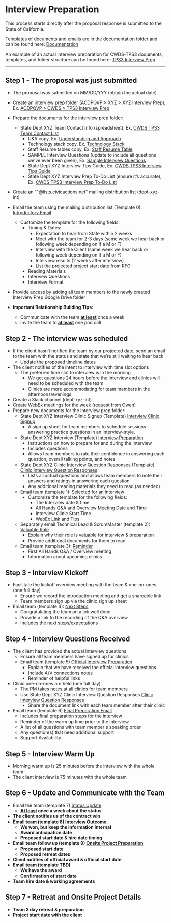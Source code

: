 # Interview Preparation

This process starts directly after the proposal response is submitted to the State of California.

Templates of documents and emails are in the documentation folder and can be found here: [Documentation](https://drive.google.com/drive/u/0/folders/0B3AWLsJ2aaPYY2VKRVZXUTZlc00)

An example of an actual interview preparation for CWDS-TPS3 documents, templates, and folder structure can be found here: [TPS3 Interview Prep](https://drive.google.com/drive/u/0/folders/0ByMs0asyk4PpSi1FRHlwUkc0cjg)

 ----
 ## Step 1 - The proposal was just submitted
* The proposal was submitted on MM/DD/YYY (obtain the actual date)
* Create an interview prep folder (ACDPQVP > XYZ > XYZ Interview Prep), Ex. [ACDPQVP > CWDS > TPS3 Interview Prep](https://drive.google.com/drive/u/0/folders/0ByMs0asyk4PpSi1FRHlwUkc0cjg)
* Prepare the documents for the interview prep folder:
  * State Dept XYZ Team Contact Info (spreadsheet), Ex. [CWDS TPS3 Team Contact List](https://docs.google.com/a/civicactions.net/spreadsheets/d/1osERhXHsibcPrhdgQYFBBj--bVF5IaT7mldaCIJ5fyM/edit?usp=sharing)
    * U&A copy, Ex. [Understanding and Approach](https://drive.google.com/a/civicactions.net/file/d/0B0bUEywUIyjER2liMGNPbGdpdkU/view?usp=sharing)
    * Technology stack copy, Ex. [Technology Stack](https://drive.google.com/a/civicactions.net/file/d/0B0bUEywUIyjEVVNGSzJ5dmF5SDg/view?usp=sharing)
    * Staff Resume tables copy, Ex. [Staff Resume Table](https://drive.google.com/a/civicactions.net/file/d/0B0bUEywUIyjEX0RFVHR0dXZPNTQ/view?usp=sharing)
    * SAMPLE Interview Questions (update to include all questions we’ve ever been given), Ex. [Sample Interview Questions](https://docs.google.com/a/civicactions.net/document/d/1x8Q3G9sY6WlK8CMYOZvxiglKhr5VZ6Wk7og3wHb9kH4/edit?usp=sharing)
    * State Dept XYZ Interview Tips Guide, Ex. [CWDS TPS3 Interview Tips Guide](https://docs.google.com/a/civicactions.net/document/d/1RuCHBnQ4R4VUWiqGyb4JN-r_xHHrhBy8rztmN9T05Kc/edit?usp=sharing)
    * State Dept XYZ Interview Prep To-Do List (ensure it’s accurate), Ex. [CWDS TPS3 Interview Prep To-Do List](https://docs.google.com/a/civicactions.net/document/d/1RuCHBnQ4R4VUWiqGyb4JN-r_xHHrhBy8rztmN9T05Kc/edit?usp=sharing)
* Create an ""@lists.civicactions.net" mailing distribution list (dept-xyz-int)
* Email the team using the mailing distribution list (Template 0): [Introductory Email](https://docs.google.com/a/civicactions.net/document/d/1cw08aEbvPm5lBfACCxTYBDHJO2lt6lP0tRT0oYCurfw/edit?usp=sharing)
  * Customize the template for the following fields:
    * Timing & Dates:
      * Expectation to hear from State within 2 weeks
      * Meet with the team for 2-3 days (same week we hear back or following week depending on if a M or F)
      * Interview with the Client (same week we hear back or following week depending on if a M or F)
      * Interview results (2 weeks after interview)
      * List the projected project start date from RFO
    * Reading Materials
    * Interview Questions
    * Interview Format
* Provide access by adding all team members to the newly created Interview Prep Google Drive folder


* <b>Important Relationship Building Tips:</b>
  * Communicate with the team <u><b>at least</b></u> once a week
  * Invite the team to <u><b>at least</b></u> one pod call

## Step 2 - The interview was scheduled
* If the client hasn’t notified the team by our projected date, send an email to the team with the status and state that we’re still waiting to hear back
  * Update the proposed timeline dates
* The client notifies of the intent to interview with time slot options
  * The preferred time slot to interview is in the morning
    * We get questions 24 hours before the interview and clinics will need to be scheduled with the team
    * Clinics are more accommodating for team members in the afternoons/evenings
* Create a Slack channel (dept-xyz-int)
* Create WebEx meetings for the week (request from Owen)
* Prepare new documents for the interview prep folder:
  * State Dept XYZ Interview Clinic Signup (Template) [Interview Clinic Signup](https://docs.google.com/a/civicactions.net/spreadsheets/d/1mVvnDjBDHftyzlyc-veLjFXuJH4iEsI3hJ0BIhYeH9k/edit?usp=sharing)
    * A sign up sheet for team members to schedule sessions answering practice questions in an interview-style.
  * State Dept XYZ Interview (Template) [Interview Preparation](https://docs.google.com/a/civicactions.net/spreadsheets/d/1_WUMl0US6wC9r43j55dxQRC396W-awfamC1x0iveFzA/edit?usp=sharing)
    * Instructions on how to prepare for and during the interview
    * Includes questions
    * Allows team members to rate their confidence in answering each question, overall talking points, and notes
  * State Dept XYZ Clinic Interview Question Responses (Template) [Clinic Interview Question Responses](https://docs.google.com/a/civicactions.net/document/d/1YrYg5OvscL0E80eYxCi-HVovVvVesSXAZZfuiG2FSDE/edit?usp=sharing)
    * Lists all actual questions and allows team members to note their answers and ratings in answering each question
    * Any additional reading materials they need to read (as needed)
  * Email team (template 1): [Selected for an interview](https://docs.google.com/a/civicactions.net/document/d/1Oy2Puys-sbMlU2nUBV-yJP1zcJqy8Sm6dAr4xulmLfA/edit?usp=sharing)
    * Customize the template for the following fields:
      * The Interview date & time
      * All Hands Q&A and Overview Meeting Date and Time
      * Interview Clinic Start Time
      * WebEx Link and Tips
  * Separately email Technical Lead & ScrumMaster (template 2): [Valuable Role](https://docs.google.com/a/civicactions.net/document/d/1Ox2_m0l7ag1LR7x6e8iG0vSJyvUtIoLKLZaXAblBbZY/edit?usp=sharing)
    * Explain why their role is valuable for interview & preparation
    * Provide additional documents for them to read
  * Email team (template 3): [Reminder](https://docs.google.com/a/civicactions.net/document/d/1fXARLPBcbs2OyTsnYqqQeWciNq3ziKk26W8u_z7zlIY/edit?usp=sharing)
    * First All Hands Q&A / Overview meeting
    * Information about upcoming clinics

## Step 3 - Interview Kickoff
* Facilitate the kickoff overview meeting with the team & one-on-ones (one full day)
  * Ensure we record the introduction meeting and get a shareable link
  * Team members sign up via the clinic sign up sheet
* Email team (template 4): [Next Steps](https://docs.google.com/a/civicactions.net/document/d/15UHOmrn5yYzM-RIlttULdSwfu2789TTt_zOtxTrHdh4/edit?usp=sharing)
  * Congratulating the team on a job well done
  * Provide a link to the recording of the Q&A overview
  * Includes the next steps/expectations

## Step 4 - Interview Questions Received
* The client has provided the actual interview questions
  * Ensure all team members have signed up for clinics
  * Email team (template 5) [Official Interview Preparation](https://docs.google.com/a/civicactions.net/document/d/1bcgFX9t1RHiwx59VbyYKZfTl4a-rKNDbP7T6eRrrea0/edit?usp=sharing)
    * Explain that we have received the official interview questions
    * Include A/V connections notes
    * Reminder of helpful links
* Clinic one-on-ones are held (one full day)
  * The PM takes notes at all clinics for team members
  * Use State Dept XYZ Clinic Interview Question Responses [Clinic Interview Question Responses](https://docs.google.com/a/civicactions.net/document/d/1YrYg5OvscL0E80eYxCi-HVovVvVesSXAZZfuiG2FSDE/edit?usp=sharing)
    * Share the document link with each team member after their clinic
* Email team (template 6) [Final Preparation Email](https://docs.google.com/a/civicactions.net/document/d/1SGbqj0xo55DnbpTvSerisLLb7o0dC0CtyX46ERa4pxI/edit?usp=sharing)
  * Includes final preparation steps for the interview
  * Reminder of the warm up time prior to the interview
  * A list of all questions with team member's speaking order
  * Any question(s) that need additional support
  * Support Availability


## Step 5 - Interview Warm Up
* Morning warm up is 25 minutes before the interview with the whole team
* The client interview is 75 minutes with the whole team

## Step 6 - Update and Communicate with the Team
* Email the team (template 7) [Status Update](https://docs.google.com/a/civicactions.net/document/d/1BnCLVYYsU2rkN5ot5KgOf_xplIWRKxOyqoak1vn51Oo/edit?usp=sharing)
  * <u><b>At least</u> once a week about the status
* The client notifies us of the contract win
* Email team (template 8) [Interview Outcome](https://docs.google.com/a/civicactions.net/document/d/1oclVAKoMTMKA8bxygGihcRgKe0TNAvszNa-5reKBiWU/edit?usp=sharing)
  * We won, but keep the information internal
  * Award anticipation date
  * Proposed start date & hire date timing
* Email team follow up (template 9) [Onsite Project Preparation](https://docs.google.com/a/civicactions.net/document/d/1P87vqYh6i5f64WjdUkfRG3srnq8LbMMTpOVXmESYtnY/edit?usp=sharing)
  * Proposed start date
  * Proposed retreat dates
* Client notifies of official award & official start date
* Email team (template TBD)
  * We have the award
  * Confirmation of start date
* Team hire date & working agreements

## Step 7 - Retreat and Onsite Project Details
* Team 3 day retreat & preparation
* Project start date with the client
